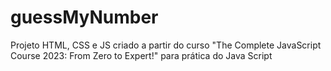 # guessMyNumber
Projeto HTML, CSS e JS criado a partir do curso "The Complete JavaScript Course 2023: From Zero to Expert!" para  prática do Java Script
